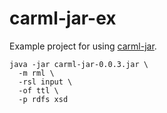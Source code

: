 # carml-jar-ex
Example project for using [carml-jar](https://github.com/pmaria/carml-jar).

```
java -jar carml-jar-0.0.3.jar \
  -m rml \
  -rsl input \
  -of ttl \
  -p rdfs xsd
```